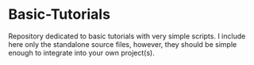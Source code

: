 # Basic-Tutorials
Repository dedicated to basic tutorials with very simple scripts. I include here only the standalone source files, however, they should be simple enough to integrate into your own project(s).
